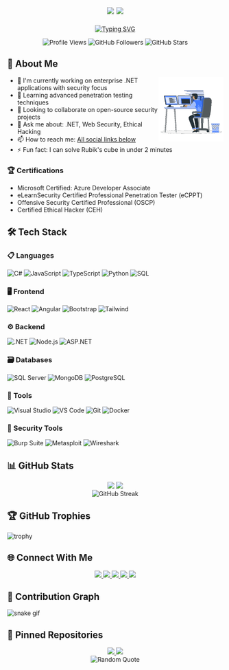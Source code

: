 <h1 align="center">
  <img src="https://iili.io/2OVkwnS.gif" width="40%">
  <img src="https://media.giphy.com/media/hvRJCLFzcasrR4ia7z/giphy.gif" width="50">
</h1>

<p align="center">
  <a href="https://git.io/typing-svg">
    <img src="https://readme-typing-svg.demolab.com?font=Fira+Code&pause=1000&color=D2A306&center=true&vCenter=true&random=false&width=600&lines=Full-Stack+.NET+Developer;Penetration+Testing+Specialist;Microsoft+Certified+Professional;Building+Secure+Applications" alt="Typing SVG">
  </a>
</p>

<div align="center">
  <img src="https://komarev.com/ghpvc/?username=AssemAwadRagheb&label=Profile+Views&color=blueviolet&style=flat" alt="Profile Views">
  <img src="https://img.shields.io/github/followers/AssemAwadRagheb?label=Followers&style=social" alt="GitHub Followers">
  <img src="https://img.shields.io/github/stars/AssemAwadRagheb?label=Stars&style=social" alt="GitHub Stars">
</div>

## 🚀 About Me
<img align="right" src="https://github.com/Assem2022awad/Portfolio/blob/main/Right_Side.gif" width="30%">

- 🔭 I'm currently working on enterprise .NET applications with security focus
- 🌱 Learning advanced penetration testing techniques
- 👯 Looking to collaborate on open-source security projects
- 💬 Ask me about: .NET, Web Security, Ethical Hacking
- 📫 How to reach me: [All social links below](#-connect-with-me)
- ⚡ Fun fact: I can solve Rubik's cube in under 2 minutes

### 🏆 Certifications
- Microsoft Certified: Azure Developer Associate
- eLearnSecurity Certified Professional Penetration Tester (eCPPT)
- Offensive Security Certified Professional (OSCP)
- Certified Ethical Hacker (CEH)

## 🛠️ Tech Stack

### 📋 Languages
![C#](https://img.shields.io/badge/-C%23-239120?logo=c-sharp&logoColor=white)
![JavaScript](https://img.shields.io/badge/-JavaScript-F7DF1E?logo=javascript&logoColor=black)
![TypeScript](https://img.shields.io/badge/-TypeScript-3178C6?logo=typescript&logoColor=white)
![Python](https://img.shields.io/badge/-Python-3776AB?logo=python&logoColor=white)
![SQL](https://img.shields.io/badge/-SQL-4479A1?logo=postgresql&logoColor=white)

### 🖥️ Frontend
![React](https://img.shields.io/badge/-React-61DAFB?logo=react&logoColor=black)
![Angular](https://img.shields.io/badge/-Angular-DD0031?logo=angular&logoColor=white)
![Bootstrap](https://img.shields.io/badge/-Bootstrap-7952B3?logo=bootstrap&logoColor=white)
![Tailwind](https://img.shields.io/badge/-Tailwind_CSS-38B2AC?logo=tailwind-css&logoColor=white)

### ⚙️ Backend
![.NET](https://img.shields.io/badge/-.NET-512BD4?logo=dotnet&logoColor=white)
![Node.js](https://img.shields.io/badge/-Node.js-339933?logo=node.js&logoColor=white)
![ASP.NET](https://img.shields.io/badge/-ASP.NET-5C2D91?logo=.net&logoColor=white)

### 🗃️ Databases
![SQL Server](https://img.shields.io/badge/-SQL_Server-CC2927?logo=microsoft-sql-server&logoColor=white)
![MongoDB](https://img.shields.io/badge/-MongoDB-47A248?logo=mongodb&logoColor=white)
![PostgreSQL](https://img.shields.io/badge/-PostgreSQL-4169E1?logo=postgresql&logoColor=white)

### 🔧 Tools
![Visual Studio](https://img.shields.io/badge/-Visual_Studio-5C2D91?logo=visual-studio&logoColor=white)
![VS Code](https://img.shields.io/badge/-VS_Code-007ACC?logo=visual-studio-code&logoColor=white)
![Git](https://img.shields.io/badge/-Git-F05032?logo=git&logoColor=white)
![Docker](https://img.shields.io/badge/-Docker-2496ED?logo=docker&logoColor=white)

### 🔐 Security Tools
![Burp Suite](https://img.shields.io/badge/-Burp_Suite-FF6F00?logo=burp-suite&logoColor=white)
![Metasploit](https://img.shields.io/badge/-Metasploit-F7B500?logo=metasploit&logoColor=black)
![Wireshark](https://img.shields.io/badge/-Wireshark-1679A7?logo=wireshark&logoColor=white)

## 📊 GitHub Stats

<div align="center">
  <img height="180em" src="https://github-readme-stats.vercel.app/api?username=AssemAwadRagheb&show_icons=true&theme=radical&include_all_commits=true&count_private=true"/>
  <img height="180em" src="https://github-readme-stats.vercel.app/api/top-langs/?username=AssemAwadRagheb&layout=compact&langs_count=8&theme=radical"/>
</div>

<div align="center">
  <img src="https://github-readme-streak-stats.herokuapp.com/?user=AssemAwadRagheb&theme=radical" alt="GitHub Streak">
</div>

## 🏆 GitHub Trophies
![trophy](https://github-profile-trophy.vercel.app/?username=AssemAwadRagheb&theme=radical&no-frame=true&row=1&column=7)

## 🌐 Connect With Me
<p align="center">
  <a href="https://linkedin.com/in/yourprofile" target="_blank">
    <img src="https://img.shields.io/badge/-LinkedIn-0077B5?style=for-the-badge&logo=linkedin&logoColor=white"/>
  </a>
  <a href="https://twitter.com/yourhandle" target="_blank">
    <img src="https://img.shields.io/badge/-Twitter-1DA1F2?style=for-the-badge&logo=twitter&logoColor=white"/>
  </a>
  <a href="mailto:youremail@example.com">
    <img src="https://img.shields.io/badge/-Gmail-D14836?style=for-the-badge&logo=gmail&logoColor=white"/>
  </a>
  <a href="https://medium.com/@yourprofile" target="_blank">
    <img src="https://img.shields.io/badge/-Medium-12100E?style=for-the-badge&logo=medium&logoColor=white"/>
  </a>
  <a href="https://yourwebsite.com" target="_blank">
    <img src="https://img.shields.io/badge/-Portfolio-3423A6?style=for-the-badge&logo=google-chrome&logoColor=white"/>
  </a>
</p>

## 🐍 Contribution Graph
![snake gif](https://github.com/AssemAwadRagheb/AssemAwadRagheb/blob/output/github-contribution-grid-snake.svg)

## 📌 Pinned Repositories
<div align="center">
  <a href="https://github.com/AssemAwadRagheb/repo1">
    <img src="https://github-readme-stats.vercel.app/api/pin/?username=AssemAwadRagheb&repo=repo1&theme=radical" />
  </a>
  <a href="https://github.com/AssemAwadRagheb/repo2">
    <img src="https://github-readme-stats.vercel.app/api/pin/?username=AssemAwadRagheb&repo=repo2&theme=radical" />
  </a>
</div>

<div align="center">
  <img src="https://quotes-github-readme.vercel.app/api?type=horizontal&theme=radical" alt="Random Quote">
</div>
